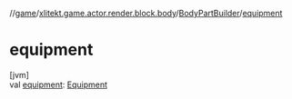 //[game](../../../index.md)/[xlitekt.game.actor.render.block.body](../index.md)/[BodyPartBuilder](index.md)/[equipment](equipment.md)

# equipment

[jvm]\
val [equipment](equipment.md): [Equipment](../../xlitekt.game.content.container.equipment/-equipment/index.md)
